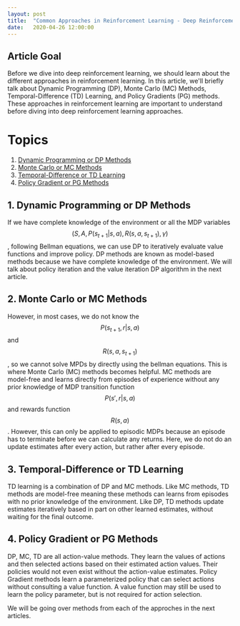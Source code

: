```yaml
---
layout: post
title:  "Common Approaches in Reinforcement Learning - Deep Reinforcement Learning Series"
date:   2020-04-26 12:00:00
---
```


## Article Goal

Before we dive into deep reinforcement learning, we should learn about the different approaches in reinforcement learning. In this article, we'll briefly talk about Dynamic Programming (DP), Monte Carlo (MC) Methods, Temporal-Difference (TD) Learning, and Policy Gradients (PG) methods. These approaches in reinforcement learning are important to understand before diving into deep reinforcement learning approaches.

# Topics
1. [Dynamic Programming or DP Methods](#dynamic-programming-or-dp-methods)
2. [Monte Carlo or MC Methods](#monte-carlo-or-mc-methods)
3. [Temporal-Difference or TD Learning](#temporal-difference-or-td-learning)
4. [Policy Gradient or PG Methods](#policy-gradient-or-pg-methods)

## 1. Dynamic Programming or DP Methods

If we have complete knowledge of the environment or all the MDP variables $$(S, A, P(s_{t+1} \vert s, a), R(s, a, s_{t+1}), \gamma)$$, following Bellman equations, we can use DP to iteratively evaluate value functions and improve policy. DP methods are known as model-based methods because we have complete knowledge of the environment. We will talk about policy iteration and the value iteration DP algorithm in the next article.

## 2. Monte Carlo or MC Methods

However, in most cases, we do not know the $$P(s_{t+1}, r \vert s, a)$$ and $$R(s, a, s_{t+1})$$, so we cannot solve MPDs by directly using the bellman equations. This is where Monte Carlo (MC) methods becomes helpful. MC methods are model-free and learns directly from episodes of experience without any prior knowledge of MDP transition function $$P(s',r \vert s,a)$$ and rewards function $$R(s, a)$$. However, this can only be applied to episodic MDPs because an episode has to terminate before we can calculate any returns. Here, we do not do an update estimates after every action, but rather after every episode. 

## 3. Temporal-Difference or TD Learning

TD learning is a combination of DP and MC methods. Like MC methods, TD methods are model-free meaning these methods can learns from episodes with no prior knowledge of the environment. Like DP, TD methods update estimates iteratively based in part on other learned estimates, without waiting for the final outcome.

## 4. Policy Gradient or PG Methods

DP, MC, TD are all action-value methods. They learn the values of actions and then selected actions based on their estimated action values. Their policies would not even exist without the action-value estimates. Policy Gradient methods learn a parameterized policy that can select actions without consulting a value function. A value function may still be used to learn the policy parameter, but is not required for action selection.

We will be going over methods from each of the approches in the next articles.
